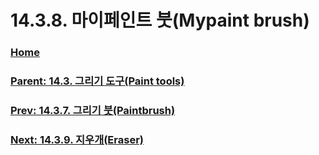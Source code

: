 # 14.3.8. 마이페인트 붓(Mypaint brush)

### [Home](./00-home.md)
### [Parent: 14.3. 그리기 도구(Paint tools)](./14-03-00-paint-tools.md)
### [Prev: 14.3.7. 그리기 붓(Paintbrush)](./14-03-07-paintbrush.md)
### [Next: 14.3.9. 지우개(Eraser)](./14-03-09-eraser.md)
